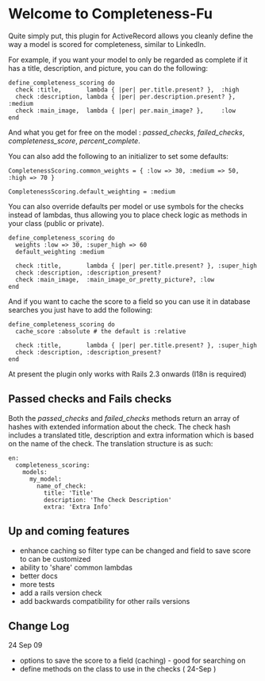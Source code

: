 Welcome to Completeness-Fu
==========================

Quite simply put, this plugin for ActiveRecord allows you cleanly define the way a model is scored for completeness, similar to LinkedIn.

For example, if you want your model to only be regarded as complete if it has a title, description, and picture, you can do the following:

    define_completeness_scoring do
      check :title,       lambda { |per| per.title.present? },  :high
      check :description, lambda { |per| per.description.present? }, :medium
      check :main_image,  lambda { |per| per.main_image? },     :low
    end

And what you get for free on the model : _passed\_checks_, _failed\_checks_, _completeness\_score_, _percent\_complete_.

You can also add the following to an initializer to set some defaults:

    CompletenessScoring.common_weights = { :low => 30, :medium => 50, :high => 70 }

    CompletenessScoring.default_weighting = :medium

You can also override defaults per model or use symbols for the checks instead of lambdas, thus allowing you to place check logic as methods in your class (public or private).

    define_completeness_scoring do
      weights :low => 30, :super_high => 60
      default_weighting :medium

      check :title,       lambda { |per| per.title.present? }, :super_high
      check :description, :description_present?
      check :main_image,  :main_image_or_pretty_picture?, :low
    end
  
And if you want to cache the score to a field so you can use it in database searches you just have to add the following:

    define_completeness_scoring do
      cache_score :absolute # the default is :relative

      check :title,       lambda { |per| per.title.present? }, :super_high
      check :description, :description_present?
    end

At present the plugin only works with Rails 2.3 onwards (I18n is required)  


Passed checks and Fails checks
------------------------------

Both the _passed\_checks_ and _failed\_checks_ methods return an array of hashes with extended information about the check.
The check hash includes a translated title, description and extra information which is based on the name of the check.
The translation structure is as such:

    en:
      completeness_scoring:
        models:
          my_model:
            name_of_check:
              title: 'Title'
              description: 'The Check Description'
              extra: 'Extra Info'


Up and coming features
----------------------

- enhance caching so filter type can be changed and field to save score to can be customized
- ability to 'share' common lambdas 
- better docs
- more tests
- add a rails version check
- add backwards compatibility for other rails versions

Change Log
----------

24 Sep 09

- options to save the score to a field (caching) - good for searching on
- define methods on the class to use in the checks ( 24-Sep )